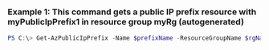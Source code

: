 ### Example 1: This command gets a public IP prefix resource with myPublicIpPrefix1 in resource group myRg (autogenerated)
```powershell
PS C:\> Get-AzPublicIpPrefix -Name $prefixName -ResourceGroupName $rgName
```

